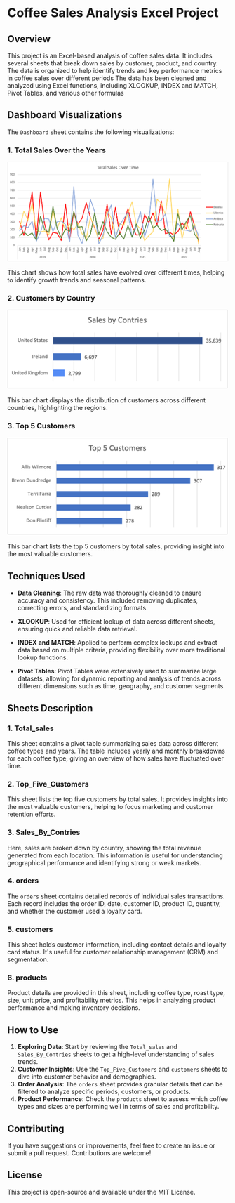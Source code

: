 # Coffee Sales Analysis Excel Project

## Overview
This project is an Excel-based analysis of coffee sales data. It includes several sheets that break down sales by customer, product, and country. The data is organized to help identify trends and key performance metrics in coffee sales over different periods  The data has been  cleaned and analyzed using  Excel functions, including XLOOKUP, INDEX and MATCH, Pivot Tables, and various other formulas

## Dashboard Visualizations

The `Dashboard` sheet contains the following visualizations:

### 1. Total Sales Over the Years
![Total Sales Over the Years](https://github.com/amirhoseinReal/excel-project-coffee-sales-main/blob/main/TopSales.png)

This chart shows how total sales have evolved over different times, helping to identify growth trends and seasonal patterns.

### 2. Customers by Country
![Customers by Country](https://github.com/amirhoseinReal/excel-project-coffee-sales-main/blob/main/Top_Countries.png)

This bar chart displays the distribution of customers across different countries, highlighting the regions.
### 3. Top 5 Customers
![Top 5 Customers](https://github.com/amirhoseinReal/excel-project-coffee-sales-main/blob/main/Top_Five_Customers.png)

This bar chart lists the top 5 customers by total sales, providing insight into the most valuable customers.

## Techniques Used

- **Data Cleaning**: The raw data was thoroughly cleaned to ensure accuracy and consistency. This included removing duplicates, correcting errors, and standardizing formats.
  
- **XLOOKUP**: Used for efficient lookup of data across different sheets, ensuring quick and reliable data retrieval.

- **INDEX and MATCH**: Applied to perform complex lookups and extract data based on multiple criteria, providing flexibility over more traditional lookup functions.

- **Pivot Tables**: Pivot Tables were extensively used to summarize large datasets, allowing for dynamic reporting and analysis of trends across different dimensions such as time, geography, and customer segments.

## Sheets Description

### 1. Total_sales
This sheet contains a pivot table summarizing sales data across different coffee types and years. The table includes yearly and monthly breakdowns for each coffee type, giving an overview of how sales have fluctuated over time.

### 2. Top_Five_Customers
This sheet lists the top five customers by total sales. It provides insights into the most valuable customers, helping to focus marketing and customer retention efforts.

### 3. Sales_By_Contries
Here, sales are broken down by country, showing the total revenue generated from each location. This information is useful for understanding geographical performance and identifying strong or weak markets.

### 4. orders
The `orders` sheet contains detailed records of individual sales transactions. Each record includes the order ID, date, customer ID, product ID, quantity, and whether the customer used a loyalty card.

### 5. customers
This sheet holds customer information, including contact details and loyalty card status. It's useful for customer relationship management (CRM) and segmentation.

### 6. products
Product details are provided in this sheet, including coffee type, roast type, size, unit price, and profitability metrics. This helps in analyzing product performance and making inventory decisions.

## How to Use
1. **Exploring Data**: Start by reviewing the `Total_sales` and `Sales_By_Contries` sheets to get a high-level understanding of sales trends.
2. **Customer Insights**: Use the `Top_Five_Customers` and `customers` sheets to dive into customer behavior and demographics.
3. **Order Analysis**: The `orders` sheet provides granular details that can be filtered to analyze specific periods, customers, or products.
4. **Product Performance**: Check the `products` sheet to assess which coffee types and sizes are performing well in terms of sales and profitability.

## Contributing
If you have suggestions or improvements, feel free to create an issue or submit a pull request. Contributions are welcome!

## License
This project is open-source and available under the MIT License.
